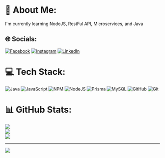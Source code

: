 # 💫 About Me:
I'm currently learning NodeJS, RestFul API, Microservices, and Java 


## 🌐 Socials:
[![Facebook](https://img.shields.io/badge/Facebook-%231877F2.svg?logo=Facebook&logoColor=white)](https://www.facebook.com/shalangga.id) [![Instagram](https://img.shields.io/badge/Instagram-%23E4405F.svg?logo=Instagram&logoColor=white)](https://instagram.com/angga.r17) [![LinkedIn](https://img.shields.io/badge/LinkedIn-%230077B5.svg?logo=linkedin&logoColor=white)](https://www.linkedin.com/in/anggara-312ab1210?utm_source=share&utm_campaign=share_via&utm_content=profile&utm_medium=ios_app) 

# 💻 Tech Stack:
![Java](https://img.shields.io/badge/java-%23ED8B00.svg?style=for-the-badge&logo=openjdk&logoColor=white) ![JavaScript](https://img.shields.io/badge/javascript-%23323330.svg?style=for-the-badge&logo=javascript&logoColor=%23F7DF1E) ![NPM](https://img.shields.io/badge/NPM-%23CB3837.svg?style=for-the-badge&logo=npm&logoColor=white) ![NodeJS](https://img.shields.io/badge/node.js-6DA55F?style=for-the-badge&logo=node.js&logoColor=white) ![Prisma](https://img.shields.io/badge/Prisma-3982CE?style=for-the-badge&logo=Prisma&logoColor=white) ![MySQL](https://img.shields.io/badge/mysql-4479A1.svg?style=for-the-badge&logo=mysql&logoColor=white) ![GitHub](https://img.shields.io/badge/github-%23121011.svg?style=for-the-badge&logo=github&logoColor=white) ![Git](https://img.shields.io/badge/git-%23F05033.svg?style=for-the-badge&logo=git&logoColor=white)
# 📊 GitHub Stats:
![](https://github-readme-stats.vercel.app/api?username=Angga-R&theme=dark&hide_border=false&include_all_commits=false&count_private=false)<br/>
![](https://github-readme-streak-stats.herokuapp.com/?user=Angga-R&theme=dark&hide_border=false)<br/>
![](https://github-readme-stats.vercel.app/api/top-langs/?username=Angga-R&theme=dark&hide_border=false&include_all_commits=false&count_private=false&layout=compact)

---
[![](https://visitcount.itsvg.in/api?id=Angga-R&icon=0&color=0)](https://visitcount.itsvg.in)

<!-- Proudly created with GPRM ( https://gprm.itsvg.in ) -->
